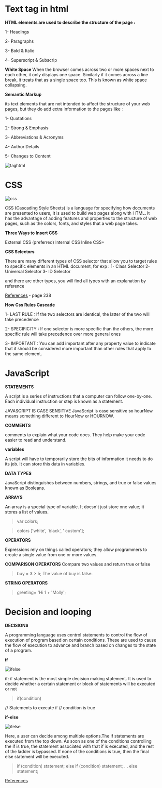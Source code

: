 # Text tag in html

**HTML elements are used to describe the structure of
the page :**

1- Headings

2- Paragraphs

3- Bold & Italic

4- Superscript & Subscrip




**White Space**
When the browser comes across
two or more spaces next to each
other, it only displays one space.
Similarly if it comes across a line
break, it treats that as a single
space too. This is known as
white space collapsing.

**Semantic Markup**

its text elements that are not intended to affect the
structure of your web pages, but they do add extra information to the
pages like :

1- Quotations

2- Strong & Emphasis

3- Abbreviations & Acronyms

4- Author Details

5- Changes to Content


![taghtml](https://miro.medium.com/max/1276/1*EjUlBjd1yQFFcOvo0VYLog.jpeg)

# CSS

![css](https://ingzha.com/wp-content/uploads/2020/03/css-declaration-small.png)

CSS (Cascading Style Sheets) is a language for specifying how documents are presented to users, It is used to build web pages along with HTML. It has the advantage of adding features and properties to the structure of web pages, such as the colors, fonts, and styles that a web page takes.

**Three Ways to Insert CSS**

External CSS (preferred)
Internal CSS
Inline CSS+

**CSS Selectors**

There are many different types
of CSS selector that allow you to
target rules to specific elements
in an HTML document, for exp :
1- Class Selector
2- Universal Selector
3- ID Selector

and there are other types, you will find all types with an explanation by reference

[References](https://wtf.tw/ref/duckett.pdf) - page 238


**How Css Rules Cascade**

1- LAST RULE :
If the two selectors are identical,
the latter of the two will take
precedence

2- SPECIFICITY :
If one selector is more specific
than the others, the more
specific rule will take precedence
over more general ones

3- IMPORTANT :
You can add important after
any property value to indicate
that it should be considered
more important than other rules
that apply to the same element.

# JavaScript

**STATEMENTS**

A script is a series of instructions that a computer can follow one-by-one.
Each individual instruction or step is known as a statement. 

JAVASCRIPT IS CASE SENSITIVE
JavaScript is case sensitive so hourNow means
something different to HourNow or HOURNOW. 

**COMMENTS**

comments to explain what your code does.
They help make your code easier to read and understand. 

**variables**

A script will have to temporarily
store the bits of information it
needs to do its job. It can store this
data in variables. 

**DATA TYPES**

JavaScript distinguishes between numbers,
strings, and true or false values known as
Booleans. 

**ARRAYS**

An array is a special type of variable. It doesn't
just store one value; it stores a list of values. 

>var colors;

>colors ['white', 'black', ' custom'];

**OPERATORS**

Expressions rely on things called operators; they allow programmers to
create a single value from one or more values. 

**COMPARISON OPERATORS**
Compare two values and return true or false

>buy = 3 > 5;
The value of buy is false. 

**STRING OPERATORS**
>greeting= 'Hi 1 + 'Molly'; 

# Decision and looping

**DECISIONS**

A programming language uses control statements to control the flow of execution of program based on certain conditions. These  are used to cause the flow of execution to advance and branch based on changes to the state of a program.

**if**

![ifelse](https://media.geeksforgeeks.org/wp-content/uploads/nested-if-modified-1.png)

if: if statement is the most simple decision making statement. It is used to decide whether a certain statement or block of statements will be executed or not

>if(condition) 

   // Statements to execute if
   // condition is true

**if-else**

![ifelse](https://media.geeksforgeeks.org/wp-content/uploads/if-elseif.png)

Here, a user can decide among multiple options.The if statements are executed from the top down. As soon as one of the conditions controlling the if is true, the statement associated with that if is executed, and the rest of the ladder is bypassed. If none of the conditions is true, then the final else statement will be executed.

>if (condition)
    statement;
else if (condition)
    statement;
.
.
else
    statement;


[References](https://www.geeksforgeeks.org/decision-making-javaif-else-switch-break-continue-jump/)










